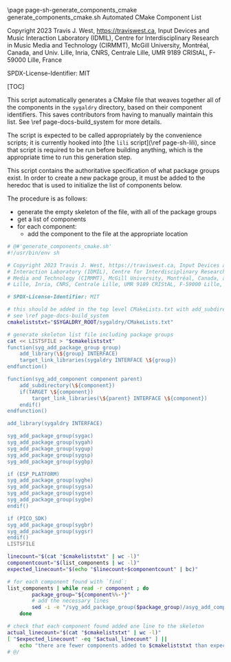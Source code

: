 \page page-sh-generate_components_cmake generate_components_cmake.sh Automated CMake Component List

Copyright 2023 Travis J. West, https://traviswest.ca, Input Devices and Music
Interaction Laboratory (IDMIL), Centre for Interdisciplinary Research in Music
Media and Technology (CIRMMT), McGill University, Montréal, Canada, and Univ.
Lille, Inria, CNRS, Centrale Lille, UMR 9189 CRIStAL, F-59000 Lille, France

SPDX-License-Identifier: MIT

[TOC]

This script automatically generates a CMake file that weaves together all of the
components in the `sygaldry` directory, based on their component identifiers.
This saves contributors from having to manually maintain this list.
See \ref page-docs-build_system for more details.

The script is expected to be called appropriately by the convenience scripts;
it is currently hooked into [the `lili` script](\ref page-sh-lili), since that
script is required to be run before building anything, which is the appropriate
time to run this generation step.

This script contains the authoritative specification of what package groups
exist. In order to create a new package group, it must be added to the heredoc
that is used to initialize the list of components below.

The procedure is as follows:

- generate the empty skeleton of the file, with all of the package groups
- get a list of components
- for each component:
    - add the component to the file at the appropriate location

```sh
# @#'generate_components_cmake.sh'
#!/usr/bin/env sh

# Copyright 2023 Travis J. West, https://traviswest.ca, Input Devices and Music
# Interaction Laboratory (IDMIL), Centre for Interdisciplinary Research in Music
# Media and Technology (CIRMMT), McGill University, Montréal, Canada, and Univ.
# Lille, Inria, CNRS, Centrale Lille, UMR 9189 CRIStAL, F-59000 Lille, France

# SPDX-License-Identifier: MIT

# this should be added in the top level CMakeLists.txt with add_subdirectory
# see \ref page-docs-build_system
cmakeliststxt="$SYGALDRY_ROOT/sygaldry/CMakeLists.txt"

# generate skeleton list file including package groups
cat << LISTSFILE > "$cmakeliststxt"
function(syg_add_package_group group)
    add_library(\${group} INTERFACE)
    target_link_libraries(sygaldry INTERFACE \${group})
endfunction()

function(syg_add_component component parent)
    add_subdirectory(\${component})
    if(TARGET \${component})
        target_link_libraries(\${parent} INTERFACE \${component})
    endif()
endfunction()

add_library(sygaldry INTERFACE)

syg_add_package_group(sygac)
syg_add_package_group(sygah)
syg_add_package_group(sygup)
syg_add_package_group(sygsp)
syg_add_package_group(sygbp)

if (ESP_PLATFORM)
syg_add_package_group(syghe)
syg_add_package_group(sygsa)
syg_add_package_group(sygse)
syg_add_package_group(sygbe)
endif()

if (PICO_SDK)
syg_add_package_group(sygbr)
syg_add_package_group(sygsr)
endif()
LISTSFILE

linecount="$(cat "$cmakeliststxt" | wc -l)"
componentcount="$(list_components | wc -l)"
expected_linecount="$(echo "$linecount+$componentcount" | bc)"

# for each component found with `find`:
list_components | while read -r component ; do
        package_group="${component%%-*}"
        # add the necessary lines
        sed -i -e "/syg_add_package_group($package_group)/asyg_add_component($component $package_group)" "$cmakeliststxt"
    done

# check that each component found added one line to the skeleton
actual_linecount="$(cat "$cmakeliststxt" | wc -l)"
[ "$expected_linecount" -eq "$actual_linecount" ] ||
    echo "there are fewer components added to $cmakeliststxt than expected; is there a new package group? See $0 for more information"
# @/
```
